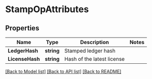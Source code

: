 # StampOpAttributes

## Properties
Name | Type | Description | Notes
------------ | ------------- | ------------- | -------------
**LedgerHash** | **string** | Stamped ledger hash | 
**LicenseHash** | **string** | Hash of the latest license | 

[[Back to Model list]](../README.md#documentation-for-models) [[Back to API list]](../README.md#documentation-for-api-endpoints) [[Back to README]](../README.md)


